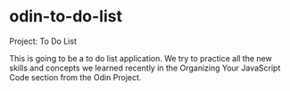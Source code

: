 # odin-to-do-list
Project: To Do List

This is going to be a to do list application. We try to practice all the new skills and concepts we learned recently in the Organizing Your JavaScript Code section from the Odin Project.
